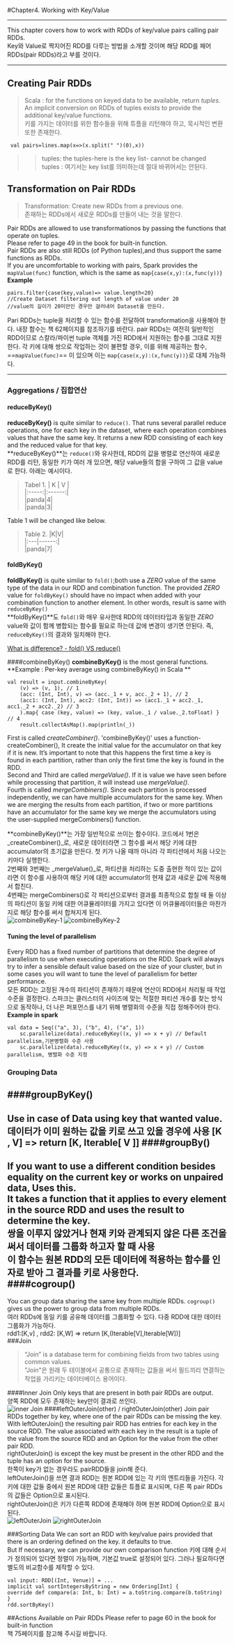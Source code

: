 #Chapter4. Working with Key/Value
- - -
This chapter covers how to work with RDDs of key/value pairs calling pair RDDs.  
Key와 Value로 짝지어진 RDD를 다루는 방법을 소개할 것이며 해당 RDD를 페어 RDDs(pair RDDs)라고 부를 것이다.
- - -
## Creating Pair RDDs
>Scala : for the functions on keyed data to be available, return *tuples*.  
>An implicit conversion on RDDs of tuples exists to provide the additional key/value functions.  
>키를 가지는 데이터를 위한 함수들을 위해 튜플을 리턴해야 하고, 묵시적인 변환또한 존재한다.  
<pre><code> val pairs=lines.map(x=>(x.split(" ")(0),x))
</code></pre>
>>tuples: the tuples-here is the key list- cannot be changed  
>>tuples : 여기서는 key list를 의미하는데 절대 바뀌어서는 안된다.  

## Transformation on Pair RDDs
>Transformation: Create new RDDs from a previous one.  
>존재하는 RDDs에서 새로운 RDDs를 만들어 내는 것을 말한다.

Pair RDDs are allowed to use transformationos by passing the functions that operate on tuples.  
Please refer to page 49 in the book for built-in function.  
Pair RDDs are also still RDDs (of Python tuples),and thus support the same functions as RDDs.  
If you are uncomfortable to working with pairs, Spark provides the `mapValue(func)` function, which is the same as `map{case(x,y):(x,func(y))}`  
**Example**
<pre><code>pairs.filter{case(key,value)=> value.length<20}
//Create Dataset filtering out length of value under 20 
//value의 길이가 20미만인 경우만 걸러내어 Dataset을 만든다.</code></pre>

Pari RDDs는 tuple을 처리할 수 있는 함수를 전달하여 transformation을 사용해야 한다. 내장 함수는 책 62페이지를 참조하기를 바란다. pair RDDs는 여전히 일반적인 RDD이므로 스칼라/파이썬 tuple 객체를 가진 RDD에서 지원하는 함수를 그대로 지원한다. 각 키에 대해 쌍으로 작업하는 것이 불편할 경우, 이를 위해 제공하는 함수, ==`mapValue(func)`== 이 있으며 이는 `map{case(x,y):(x,func(y))}`로 대체 가능하다.

----
### Aggregations / 집합연산
#### reduceByKey()
**reduceByKey()** is quite similar to `reduce()`.
That runs several parallel reduce operations, one for each key in the dataset, where each operation combines values that have the same key. It returns a new RDD consisting of each key and the reduced value for that key.  
**reduceByKey()**는 `reduce()`와 유사한데, RDD의 값을 병렬로 연산하여 새로운 RDD를 리턴, 동일한 키가 여러 개 있으면, 해당 value들의 합을 구하여 그 값을 value로 한다. 아래는 예시이다.
> Tabel 1.
| K | V |  
|:-----:|:------:|  
|panda|4|  
|panda|3|  

 Table 1 will be changed like below.
 > Table 2.
 >|K|V|  
 >|:---|------:|  
 >|panda|7|  

#### foldByKey()
**foldByKey()** is quite similar to `fold()`;both use a *ZERO* value of the same type of the data in our RDD and combination function. The provided *ZERO* value for `foldByKey()` should have no impact when added with your combination function to another element. In other words, result is same with `reduceByKey()`  
 **foldByKey()**도 `fold()`와 매우 유사한데 RDD의 데이터타입과 동일한 *ZERO* value와 값이 함께 병합되는 함수를 필요로 하는데 값에 변경이 생기면 안된다. 즉, `reduceByKey()`의 결과와 일치해야 한다. 
 
 [What is difference? - fold() VS reduce()](http://stackoverflow.com/questions/29150202/pyspark-fold-method-output)
 
####combineByKey()
**combineByKey()** is the most general functions.  
**Example : Per-key average using combineByKey() in Scala **
<pre><code>val result = input.combineByKey(
	(v) => (v, 1), // 1
	(acc: (Int, Int), v) => (acc._1 + v, acc._2 + 1), // 2
	(acc1: (Int, Int), acc2: (Int, Int)) => (acc1._1 + acc2._1, acc1._2 + acc2._2) // 3
	).map{ case (key, value) => (key, value._1 / value._2.toFloat) } // 4
	result.collectAsMap().map(println(_))</code></pre>
 First is called _createCombiner()_. 'combineByKey()' uses a function-createCombiner(), It create the initial value for the accumulator on that key if it is new. It’s important to note that this happens the first time a key is found in each partition, rather than only the first time the key is found in the RDD.  
 Second and Third are called _mergeValue()_. If it is value we have seen before while processing that partition, it will instead use _mergeValue()_.  
 Fourth is called _mergeCombiners()_. Since each partition is processed independently, we can have multiple accumulators for the same key. When we are merging the results from each partition, if two or more partitions have an accumulator for the same key we merge the accumulators using the user-supplied mergeCombiners() function.  

  **combineByKey()**는 가장 일반적으로 쓰이는 함수이다. 코드에서 1번은  _createCombiner()_로, 새로운 데이터라면 그 함수를 써서 해당 키에 대한 accumulator의 초기값을 만든다. 첫 키가 나올 때까 아니라 각 파티션에서 처음 나오는 키마다 실행한다.  
  2번째와 3번째는 _mergeValue()_로, 파티션을 처리하는 도중 출현한 적이 있는 값이라면 이 함수를 사용하여 해당 키에 대한 accumulator의 현재 값과 새로운 값에 적용해서 합친다.  
  4번째는 mergeCombiners()로 각 파티션으로부터 결과를 최종적으로 합칠 때 둘 이상의 파티션이 동일 키에 대한 어큐뮬레이터를 가지고 있다면 이 어큐뮬레이터들은 마찬가지로 해당 함수를 써서 합쳐지게 된다.  
![combineByKey-1](https://github.com/NPLAB-KIT/Resources/blob/master/combineByKey-1.PNG)
![combineByKey-2](https://github.com/NPLAB-KIT/Resources/blob/master/combineByKey-2.PNG)

#### **Tuning the level of parallelism**

 Every RDD has a fixed number of partitions that determine the degree of parallelism to use when executing operations on the RDD. Spark will always try to infer a sensible default value based on the size of your cluster, but in some cases you will want to tune the level of parallelism for better performance.  
 모든 RDD는 고정된 개수의 파티션이 존재하기 때문에 연산이 RDD에서 처리될 때 작업수준을 결정한다. 스파크는 클러스터의 사이즈에 맞는 적절한 파티션 개수를 찾는 방식으로 동작하나, 더 나은 퍼포먼스를 내기 위해 병렬화의 수준을 직접 정해주어야 한다.  
 **Example in spark**
 <pre><code>val data = Seq(("a", 3), ("b", 4), ("a", 1))
	sc.parallelize(data).reduceByKey((x, y) => x + y) // Default parallelism,기본병렬화 수준 사용
	sc.parallelize(data).reduceByKey((x, y) => x + y) // Custom parallelism, 병렬화 수준 지정</code></pre>
    
### Grouping Data
####groupByKey()
----
Use in case of Data using key that wanted value.  
데이터가 이미 원하는 값을 키로 쓰고 있을 경우에 사용
[K , V] => return [K, Iterable[ V ]]
####groupBy()
----
If you want to use a different condition besides equality on the current key or works on unpaired data, Uses this.  
It takes a function that it applies to every element in the source RDD and uses the result to determine the key.  
쌍을 이루지 않았거나 현재 키와 관계되지 않은 다른 조건을 써서 데이터를 그룹화 하고자 할 때 사용  
이 함수는 원본 RDD의 모든 데이터에 적용하는 함수를 인자로 받아 그 결과를 키로 사용한다.  
####cogroup()
----
You can group data sharing the same key from multiple RDDs. `cogroup()` gives us the power to group data from multiple RDDs.  
여러 RDDs에 동일 키를 공유해 데이터를 그룹화할 수 있다. 다중 RDD에 대한 데이터 그룹화가 가능하다.  
rdd1:[K,v] , rdd2: [K,W] => return [K,(Iterable[V],Iterable[W])]  
###Join  
>“Join” is a database term for combining fields from two tables using common values.  
>"Join"은 원래 두 테이블에서 공통으로 존재하는 값들을 써서 필드끼리 연결하는 작업을 가리키는 데이터베이스 용어이다.  

####Inner Join
Only keys that are present in both pair RDDs are output.  
양쪽 RDD에 모두 존재하는 key만이 결과로 쓰인다.  
![inner Join](https://github.com/NPLAB-KIT/Resources/blob/master/innerJoin.PNG)
####leftOuterJoin(other) / rightOuterJoin(other)
Join pair RDDs together by key, where one of the pair RDDs can be missing the key.  
With leftOuterJoin() the resulting pair RDD has entries for each key in the source RDD. The value associated with each key in the result is a tuple of the value from the source RDD and an Option for the value from the other pair RDD.  
rightOuterJoin() is except the key must be present in the other RDD and the tuple has an option for the source.  
한쪽이 key가 없는 경우라도 pairRDD들을 join해 준다.  
leftOuterJoin()을 쓰면 결과 RDD는 원본 RDD에 있는 각 키의 엔트리들을 가진다. 각 키에 대한 값들 중에서 원본 RDD에 대한 값들은 튜플로 표시되며, 다른 쪽 pair RDDs의 값들은 Option으로 표시된다.  
rightOuterJoin()은 키가 다른쪽 RDD에 존재해야 하며 원본 RDD에 Option으로 표시된다.  
![leftOuterJoin](https://github.com/NPLAB-KIT/Resources/blob/master/leftOuterJoin.PNG)
![rightOuterJoin](https://github.com/NPLAB-KIT/Resources/blob/master/rightOuterJoin.PNG)

###Sorting Data
We can sort an RDD with key/value pairs provided that there is an ordering defined on the key. it defaults to true.  
But If necessary, we can provide our own comparison function
키에 대해 순서가 정의되어 있다면 정렬이 가능하며, 기본값 true로 설정되어 있다. 그러나 필요하다면 별도의 비교함수를 제작할 수 있다.
<pre><code>val input: RDD[(Int, Venue)] = ...
implicit val sortIntegersByString = new Ordering[Int] {
override def compare(a: Int, b: Int) = a.toString.compare(b.toString)
}
rdd.sortByKey()</code></pre>

##Actions Available on Pair RDDs
Please refer to page 60 in the book for built-in function  
책 75페이지를 참고해 주시길 바랍니다.  
